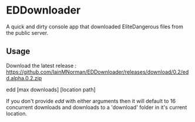 # EDDownloader

A quick and dirty console app that downloaded EliteDangerous files from the public server.

## Usage

Download the latest release : https://github.com/IainMNorman/EDDownloader/releases/download/0.2/edd.alpha.0.2.zip

edd [max downloads] [location path]

If you don't provide _edd_ with either arguments then it will default to 16 concurrent downloads and downloads to a 'download' folder in it's current location.
